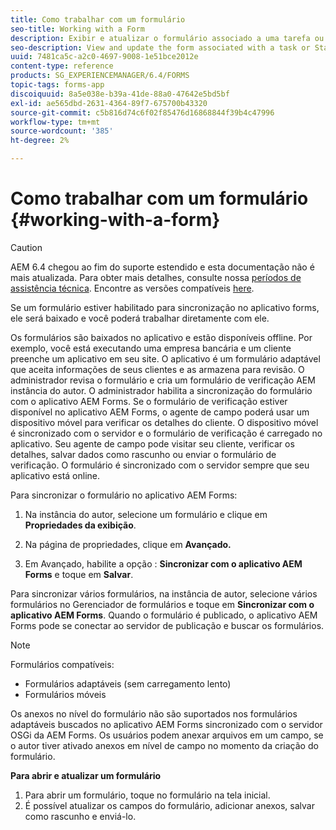 ```yaml
---
title: Como trabalhar com um formulário
seo-title: Working with a Form
description: Exibir e atualizar o formulário associado a uma tarefa ou ponto de partida no aplicativo AEM Forms
seo-description: View and update the form associated with a task or Startpoint in the AEM Forms app
uuid: 7481ca5c-a2c0-4697-9008-1e51bce2012e
content-type: reference
products: SG_EXPERIENCEMANAGER/6.4/FORMS
topic-tags: forms-app
discoiquuid: 8a5e038e-b39a-41de-88a0-47642e5bd5bf
exl-id: ae565dbd-2631-4364-89f7-675700b43320
source-git-commit: c5b816d74c6f02f85476d16868844f39b4c47996
workflow-type: tm+mt
source-wordcount: '385'
ht-degree: 2%

---
```


# Como trabalhar com um formulário {#working-with-a-form}

>[!CAUTION]
>
>AEM 6.4 chegou ao fim do suporte estendido e esta documentação não é mais atualizada. Para obter mais detalhes, consulte nossa [períodos de assistência técnica](https://helpx.adobe.com/br/support/programs/eol-matrix.html). Encontre as versões compatíveis [here](https://experienceleague.adobe.com/docs/).

Se um formulário estiver habilitado para sincronização no aplicativo forms, ele será baixado e você poderá trabalhar diretamente com ele.

Os formulários são baixados no aplicativo e estão disponíveis offline. Por exemplo, você está executando uma empresa bancária e um cliente preenche um aplicativo em seu site. O aplicativo é um formulário adaptável que aceita informações de seus clientes e as armazena para revisão. O administrador revisa o formulário e cria um formulário de verificação AEM instância do autor. O administrador habilita a sincronização do formulário com o aplicativo AEM Forms. Se o formulário de verificação estiver disponível no aplicativo AEM Forms, o agente de campo poderá usar um dispositivo móvel para verificar os detalhes do cliente. O dispositivo móvel é sincronizado com o servidor e o formulário de verificação é carregado no aplicativo. Seu agente de campo pode visitar seu cliente, verificar os detalhes, salvar dados como rascunho ou enviar o formulário de verificação. O formulário é sincronizado com o servidor sempre que seu aplicativo está online.

Para sincronizar o formulário no aplicativo AEM Forms:

1. Na instância do autor, selecione um formulário e clique em **Propriedades da exibição**.

1. Na página de propriedades, clique em **Avançado.**
1. Em Avançado, habilite a opção : **Sincronizar com o aplicativo AEM Forms** e toque em **Salvar**.

Para sincronizar vários formulários, na instância de autor, selecione vários formulários no Gerenciador de formulários e toque em **Sincronizar com o aplicativo AEM Forms**. Quando o formulário é publicado, o aplicativo AEM Forms pode se conectar ao servidor de publicação e buscar os formulários.

>[!NOTE]
>
>Formulários compatíveis:
>
>* Formulários adaptáveis (sem carregamento lento)
>* Formulários móveis
>
>Os anexos no nível do formulário não são suportados nos formulários adaptáveis buscados no aplicativo AEM Forms sincronizado com o servidor OSGi da AEM Forms. Os usuários podem anexar arquivos em um campo, se o autor tiver ativado anexos em nível de campo no momento da criação do formulário.

**Para abrir e atualizar um formulário**

1. Para abrir um formulário, toque no formulário na tela inicial.
1. É possível atualizar os campos do formulário, adicionar anexos, salvar como rascunho e enviá-lo.
